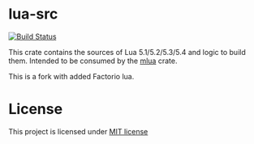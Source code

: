 # lua-src
[![Build Status]][github-actions]

[Build Status]: https://github.com/JohnTheCoolingFan/factorio-lua-src-rs/workflows/CI/badge.svg
[github-actions]: https://github.com/JohnTheCoolingFan/factorio-lua-src-rs/actions

This crate contains the sources of Lua 5.1/5.2/5.3/5.4 and logic to build them.
Intended to be consumed by the [mlua](https://crates.io/crates/mlua) crate.

This is a fork with added Factorio lua.

# License

This project is licensed under [MIT license](http://opensource.org/licenses/MIT)

